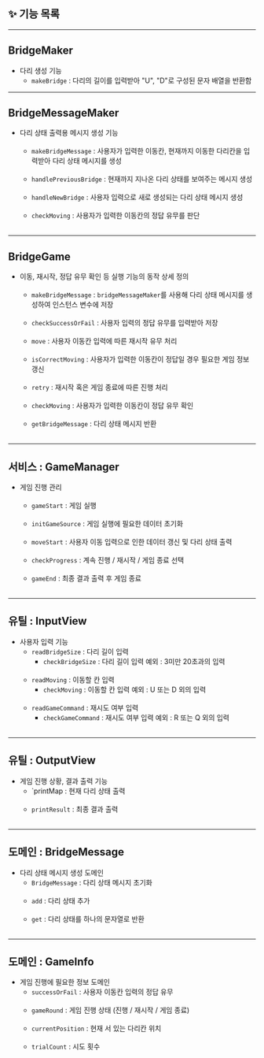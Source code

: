 ## ✨ 기능 목록

--- 

## BridgeMaker
  - 다리 생성 기능
    - `makeBridge` : 다리의 길이를 입력받아 "U", "D"로 구성된 문자 배열을 반환함

---

## BridgeMessageMaker
  - 다리 상태 출력용 메시지 생성 기능<br><br>
    - `makeBridgeMessage` : 사용자가 입력한 이동칸, 현재까지 이동한 다리칸을 입력받아 다리 상태 메시지를 생성<br><br>
    - `handlePreviousBridge` : 현재까지 지나온 다리 상태를 보여주는 메시지 생성<br><br>
    - `handleNewBridge` : 사용자 입력으로 새로 생성되는 다리 상태 메시지 생성<br><br>
    - `checkMoving` : 사용자가 입력한 이동칸의 정답 유무를 판단<br><br>

---

## BridgeGame
  - 이동, 재시작, 정답 유무 확인 등 실행 기능의 동작 상세 정의<br><br>
    - `makeBridgeMessage` : `bridgeMessageMaker`를 사용해 다리 상태 메시지를 생성하여 인스턴스 변수에 저장<br><br>
    - `checkSuccessOrFail` : 사용자 입력의 정답 유무를 입력받아 저장<br><br>
    - `move` : 사용자 이동칸 입력에 따른 재시작 유무 처리<br><br>
    - `isCorrectMoving` : 사용자가 입력한 이동칸이 정답일 경우 필요한 게임 정보 갱신<br><br>
    - `retry` : 재시작 혹은 게임 종료에 따른 진행 처리<br><br>
    - `checkMoving` : 사용자가 입력한 이동칸이 정답 유무 확인<br><br>
    - `getBridgeMessage` : 다리 상태 메시지 반환<br><br>

___

## 서비스 : GameManager
  - 게임 진행 관리<br><br>
    - `gameStart` : 게임 실행<br><br>
    - `initGameSource` : 게임 실행에 필요한 데이터 초기화<br><br>
    - `moveStart` : 사용자 이동 입력으로 인한 데이터 갱신 및 다리 상태 출력<br><br>
    - `checkProgress` : 계속 진행 / 재시작 / 게임 종료 선택<br><br>
    - `gameEnd` : 최종 결과 출력 후 게임 종료<br><br>

---

## 유틸 : InputView

  - 사용자 입력 기능
    - `readBridgeSize` : 다리 길이 입력
      - `checkBridgeSize` : 다리 길이 입력 예외 : 3미만 20초과의 입력<br><br>
    - `readMoving` : 이동할 칸 입력
      - `checkMoving` : 이동할 칸 입력 예외 : U 또는 D 외의 입력<br><br>
    - `readGameCommand` : 재시도 여부 입력
      - `checkGameCommand` : 재시도 여부 입력 예외 : R 또는 Q 외의 입력<br><br>

---

## 유틸 : OutputView
  - 게임 진행 상황, 결과 출력 기능
    - `printMap : 현재 다리 상태 출력<br><br>
    - `printResult` : 최종 결과 출력<br><br>
    
---

## 도메인 : BridgeMessage
  - 다리 상태 메시지 생성 도메인
    - `BridgeMessage` : 다리 상태 메시지 초기화<br><br>
    - `add` : 다리 상태 추가<br><br>
    - `get` : 다리 상태를 하나의 문자열로 반환<br><br>
    
---

## 도메인 : GameInfo
- 게임 진행에 필요한 정보 도메인
    - `successOrFail` : 사용자 이동칸 입력의 정답 유무<br><br>
    - `gameRound` : 게임 진행 상태 (진행 / 재시작 / 게임 종료)<br><br>
    - `currentPosition` : 현재 서 있는 다리칸 위치<br><br>
    - `trialCount` : 시도 횟수<br><br>
    
